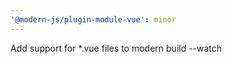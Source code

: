 ```yaml
---
'@modern-js/plugin-module-vue': minor
---
```


Add support for \*.vue files to modern build --watch
